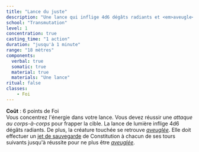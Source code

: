```yaml
---
title: "Lance du juste"
description: "Une lance qui inflige 4d6 dégâts radiants et <em>aveugle</em> la cible."
school: "Transmutation"
level: 1
concentration: true
casting_time: "1 action"
duration: "jusqu'à 1 minute"
range: "18 mètres"
components:
  verbal: true
  somatic: true
  material: true
  materials: "Une lance"
ritual: false
classes:
    - Foi
---
```

**Coût** : 6 points de Foi  
Vous concentrez l'énergie dans votre lance. Vous devez réussir une _attaque au corps-à-corps_ pour frapper la cible. La lance de lumière inflige 4d6 dégâts radiants. De plus, la créature touchée se retrouve [_aveuglée_](/gerer-la-sante-du-personnage/#aveugle). Elle doit effectuer un [jet de sauvegarde](/utiliser-les-caracteristiques/#jets-de-sauvegarde) de Constitution à chacun de ses tours suivants jusqu'à réussite pour ne plus être [_aveuglée_](/gerer-la-sante-du-personnage/#aveugle).
